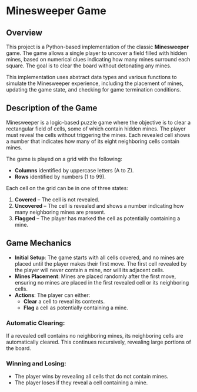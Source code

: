# Minesweeper Game

## Overview

This project is a Python-based implementation of the classic **Minesweeper** game. The game allows a single player to uncover a field filled with hidden mines, based on numerical clues indicating how many mines surround each square. The goal is to clear the board without detonating any mines. 

This implementation uses abstract data types and various functions to simulate the Minesweeper experience, including the placement of mines, updating the game state, and checking for game termination conditions.

## Description of the Game

Minesweeper is a logic-based puzzle game where the objective is to clear a rectangular field of cells, some of which contain hidden mines. The player must reveal the cells without triggering the mines. Each revealed cell shows a number that indicates how many of its eight neighboring cells contain mines. 

The game is played on a grid with the following:
- **Columns** identified by uppercase letters (A to Z).
- **Rows** identified by numbers (1 to 99).
  
Each cell on the grid can be in one of three states:
1. **Covered** – The cell is not revealed.
2. **Uncovered** – The cell is revealed and shows a number indicating how many neighboring mines are present.
3. **Flagged** – The player has marked the cell as potentially containing a mine.

## Game Mechanics

- **Initial Setup**: The game starts with all cells covered, and no mines are placed until the player makes their first move. The first cell revealed by the player will never contain a mine, nor will its adjacent cells.
- **Mines Placement**: Mines are placed randomly after the first move, ensuring no mines are placed in the first revealed cell or its neighboring cells.
- **Actions**: The player can either:
  - **Clear** a cell to reveal its contents.
  - **Flag** a cell as potentially containing a mine.

### Automatic Clearing:
If a revealed cell contains no neighboring mines, its neighboring cells are automatically cleared. This continues recursively, revealing large portions of the board.

### Winning and Losing:
- The player wins by revealing all cells that do not contain mines.
- The player loses if they reveal a cell containing a mine.